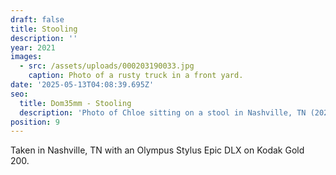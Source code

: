 ```yaml
---
draft: false
title: Stooling
description: ''
year: 2021
images:
  - src: /assets/uploads/000203190033.jpg
    caption: Photo of a rusty truck in a front yard.
date: '2025-05-13T04:08:39.695Z'
seo:
  title: Dom35mm - Stooling
  description: 'Photo of Chloe sitting on a stool in Nashville, TN (2021).'
position: 9
---
```



Taken in Nashville, TN with an Olympus Stylus Epic DLX on Kodak Gold 200.

